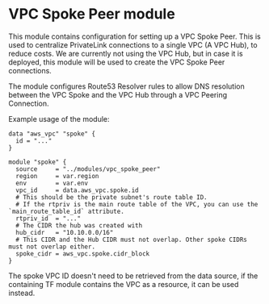 # VPC Spoke Peer module

This module contains configuration for setting up a VPC Spoke Peer. This is used to centralize PrivateLink connections to a single VPC (A VPC Hub), to reduce costs. We are currently not using the VPC Hub, but in case it is deployed, this module will be used to create the VPC Spoke Peer connections.

The module configures Route53 Resolver rules to allow DNS resolution between the VPC Spoke and the VPC Hub through a VPC Peering Connection.

Example usage of the module:

```hcl
data "aws_vpc" "spoke" {
  id = "..."
}

module "spoke" {
  source     = "../modules/vpc_spoke_peer"
  region     = var.region
  env        = var.env
  vpc_id     = data.aws_vpc.spoke.id
  # This should be the private subnet's route table ID.
  # If the rtpriv is the main route table of the VPC, you can use the `main_route_table_id` attribute.
  rtpriv_id  = "..."
  # The CIDR the hub was created with
  hub_cidr   = "10.10.0.0/16"
  # This CIDR and the Hub CIDR must not overlap. Other spoke CIDRs must not overlap either.
  spoke_cidr = aws_vpc.spoke.cidr_block
}
```

The spoke VPC ID doesn't need to be retrieved from the data source, if the containing TF module contains the VPC as a resource, it can be used instead.
